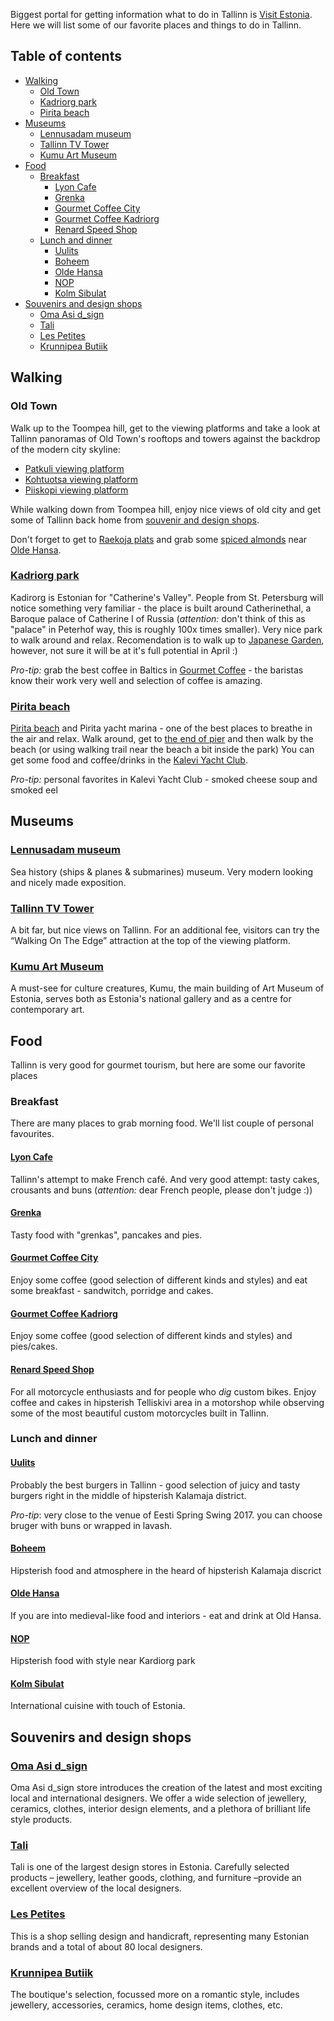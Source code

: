 Biggest portal for getting information what to do in Tallinn is [Visit Estonia](https://www.visitestonia.com/en/).
Here we will list some of our favorite places and things to do in Tallinn. 

## Table of contents
* [Walking](#walking)
  * [Old Town](#old-town)
  * [Kadriorg park](#kadriorg-park)
  * [Pirita beach](#pirita-beach)
* [Museums](#museums)
  * [Lennusadam museum](#lennusadam-museum)
  * [Tallinn TV Tower](#tallinn-tv-tower)
  * [Kumu Art Museum](#kumu-art-museum)
* [Food](#food)
  * [Breakfast](#breakfast)
    + [Lyon Cafe](#lyon-cafe)
    + [Grenka](#grenka)
    + [Gourmet Coffee City](#gourmet-coffee-city)
    + [Gourmet Coffee Kadriorg](#gourmet-coffee-kadriorg)
    + [Renard Speed Shop](#renard-speed-shop)
  * [Lunch and dinner](#lunch-and-dinner)
    + [Uulits](#uulits)
    + [Boheem](#boheem)
    + [Olde Hansa](#olde-hansa)
    + [NOP](#nop)
    + [Kolm Sibulat](#kolm-sibulat)
* [Souvenirs and design shops](#souvenirs-and-design-shops)
    + [Oma Asi d_sign](#oma-asi-d_sign)
    + [Tali](#tali)
    + [Les Petites](#les-petites)
    + [Krunnipea Butiik](#krunnipea-butiik)

## Walking

### Old Town
Walk up to the Toompea hill, get to the viewing platforms and take a look at Tallinn panoramas of Old Town's rooftops and towers against the backdrop of the modern city skyline:
* [Patkuli viewing platform](https://goo.gl/maps/GWRzXLLT9Qv)
* [Kohtuotsa viewing platform](https://goo.gl/maps/u7aiNmHvm1o)
* [Piiskopi viewing platform](https://goo.gl/maps/bAv7RnHCUNH2)

While walking down from Toompea hill, enjoy nice views of old city and get some of Tallinn back home from [souvenir and design shops](#souvenirs-and-design-shops).

Don't forget to get to [Raekoja plats](https://goo.gl/maps/QtPX4Es7BkG2) and grab some [spiced almonds](http://www.spottedbylocals.com/tallinn/olde-hansa-spiced-almonds) near [Olde Hansa](http://www.oldehansa.ee/?lang=en).

### [Kadriorg park](https://www.visitestonia.com/en/kadriorg-park)
Kadirorg is Estonian for "Catherine's Valley". People from St. Petersburg will notice something very familiar - the place is built around Catherinethal, a Baroque palace of Catherine I of Russia (_attention:_ don't think of this as "palace" in Peterhof way, this is roughly 100x times smaller).
Very nice park to walk around and relax. Recomendation is to walk up to [Japanese Garden](https://www.visitestonia.com/en/japanese-garden-in-kardiorg-park), however, not sure it will be at it's full potential in April :)

_Pro-tip:_ grab the best coffee in Baltics in [Gourmet Coffee](https://www.facebook.com/GourmetCoffee.ee/) - the baristas know their work very well and selection of coffee is amazing.


### [Pirita beach](https://goo.gl/maps/KkMBRzJAtPA2)
[Pirita beach](https://goo.gl/maps/KkMBRzJAtPA2) and Pirita yacht marina - one of the best places to breathe in the air and relax.
Walk around, get to [the end of pier](https://goo.gl/maps/qskSZx5wYVm) and then walk by the beach (or using walking trail near the beach a bit inside the park)
You can get some food and coffee/drinks in the [Kalevi Yacht Club](https://www.visitestonia.com/en/kalevi-yacht-club).

_Pro-tip:_ personal favorites in Kalevi Yacht Club - smoked cheese soup and smoked eel

## Museums

### [Lennusadam museum](http://meremuuseum.ee/lennusadam/en/)
Sea history (ships & planes & submarines) museum. 
Very modern looking and nicely made exposition.

### [Tallinn TV Tower](http://www.teletorn.ee/en/)
A bit far, but nice views on Tallinn. For an additional fee, visitors can try the “Walking On The Edge” attraction at the top of the viewing platform. 

### [Kumu Art Museum](http://kumu.ekm.ee/en/)
A must-see for culture creatures, Kumu, the main building of Art Museum of Estonia, serves both as Estonia's national gallery and as a centre for contemporary art.

## Food
Tallinn is very good for gourmet tourism, but here are some our favorite places 

### Breakfast 
There are many places to grab morning food. We'll list couple of personal favourites.

#### [Lyon Cafe](https://cafelyon.ee/viru-lyon/)
Tallinn's attempt to make French café. 
And very good attempt: tasty cakes, crousants and buns (_attention:_ dear French people, please don't judge :))

#### [Grenka](http://grenka.ee)
Tasty food with "grenkas", pancakes and pies. 

#### [Gourmet Coffee City](https://www.facebook.com/gccityyyy/)
Enjoy some coffee (good selection of different kinds and styles) and eat some breakfast - sandwitch, porridge and cakes.

#### [Gourmet Coffee Kadriorg](https://www.facebook.com/GourmetCoffee.ee/)
Enjoy some coffee (good selection of different kinds and styles) and pies/cakes.

#### [Renard Speed Shop](https://www.facebook.com/renardspeedshop/)
For all motorcycle enthusiasts and for people who _dig_ custom bikes.
Enjoy coffee and cakes in hipsterish Telliskivi area in a motorshop while observing some of the most beautiful custom motorcycles built in Tallinn.

### Lunch and dinner
#### [Uulits](https://www.uulits.ee/)
Probably the best burgers in Tallinn - good selection of juicy and tasty burgers right in the middle of hipsterish Kalamaja district.

_Pro-tip_: very close to the venue of Eesti Spring Swing 2017. you can choose bruger with buns or wrapped in lavash.

#### [Boheem](https://www.facebook.com/Boheem.Kohvik.Kalamajas/)
Hipsterish food and atmosphere in the heard of hipsterish Kalamaja discrict

#### [Olde Hansa](http://www.oldehansa.ee/?lang=en)
If you are into medieval-like food and interiors - eat and drink at Old Hansa.

#### [NOP](https://www.facebook.com/kohviknop/)
Hipsterish food with style near Kardiorg park

#### [Kolm Sibulat](http://www.kolmsibulat.eu/)
International cuisine with touch of Estonia.

## Souvenirs and design shops

### [Oma Asi d_sign](http://omaasi.com/#contacts)
Oma Asi d_sign store introduces the creation of the latest and most exciting local and international designers. We offer a wide selection of jewellery, ceramics, clothes, interior design elements, and a plethora of brilliant life style products.

### [Tali](https://www.visitestonia.com/en/estonian-design-shop-tali)
Tali is one of the largest design stores in Estonia. 
Carefully selected products – jewellery, leather goods, clothing, and furniture –provide an excellent overview of the local designers. 

### [Les Petites](https://www.visitestonia.com/en/les-petites-design-shop)
This is a shop selling design and handicraft, representing many Estonian brands and a total of about 80 local designers. 

### [Krunnipea Butiik](https://www.visitestonia.com/en/estonian-design-and-handicraft-shop-krunnipea-butiik)
The boutique's selection, focussed more on a romantic style, includes jewellery, accessories, ceramics, home design items, clothes, etc.






